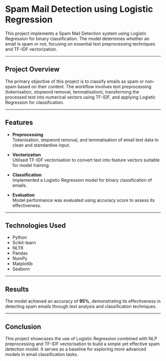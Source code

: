 # Spam Mail Detection using Logistic Regression

This project implements a Spam Mail Detection system using Logistic Regression for binary classification. The model determines whether an email is spam or not, focusing on essential text preprocessing techniques and TF-IDF vectorization.

---

## Project Overview

The primary objective of this project is to classify emails as spam or non-spam based on their content. The workflow involves text preprocessing (tokenisation, stopword removal, lemmatisation), transforming the processed text into numerical vectors using TF-IDF, and applying Logistic Regression for classification.

---

## Features

- **Preprocessing**  
  Tokenisation, stopword removal, and lemmatisation of email text data to clean and standardise input.

- **Vectorization**  
  Utilised TF-IDF vectorisation to convert text into feature vectors suitable for model training.

- **Classification**  
  Implemented a Logistic Regression model for binary classification of emails.

- **Evaluation**  
  Model performance was evaluated using accuracy score to assess its effectiveness.

---

## Technologies Used
- Python
- Scikit-learn
- NLTK
- Pandas
- NumPy
- Matplotlib
- Seaborn

---

## Results
The model achieved an accuracy of **95%**, demonstrating its effectiveness in detecting spam emails through text analysis and classification techniques.

---

## Conclusion
This project showcases the use of Logistic Regression combined with NLP preprocessing and TF-IDF vectorisation to build a simple yet effective spam detection model. It serves as a baseline for exploring more advanced models in email classification tasks.
